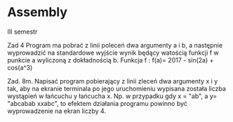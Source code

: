 # Assembly
III semestr 

Zad 4
Program ma pobrać z linii poleceń dwa argumenty a i b, a następnie wyprowadzić na standardowe wyjście wynik będący watością funkcji f w punkcie a wyliczoną z dokładnością b. Funkcja f : f(a)= 2017 - sin(2a) + cos(a^3)

Zad. 8m.
Napisać program pobierający z linii zleceń dwa argumenty x i y tak, aby na ekranie terminala po jego uruchomieniu wypisana została liczba wystąpień w łańcuchu y łańcucha x. Np. w przypadku gdy x = "ab", a y= "abcabab xxabc", to efektem działania programu powinno być wyprowadzenie na ekran liczby 4.

